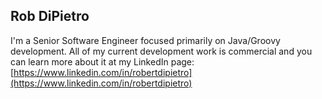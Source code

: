 ## Rob DiPietro

I'm a Senior Software Engineer focused primarily on Java/Groovy development. All of my current development work is commercial and you can learn more about it at my LinkedIn page: [https://www.linkedin.com/in/robertdipietro](https://www.linkedin.com/in/robertdipietro)
